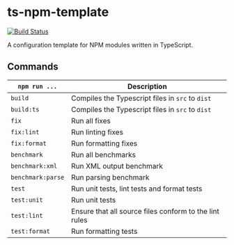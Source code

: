 # ts-npm-template

[![Build Status](https://travis-ci.com/MaximeKjaer/ts-npm-template.svg?token=soqG4sgcMQUgpCtPSUUr&branch=master)](https://travis-ci.com/MaximeKjaer/ts-npm-template)

A configuration template for NPM modules written in TypeScript.

## Commands

| `npm run ...`     | Description                                            |
| ----------------- | ------------------------------------------------------ |
| `build`           | Compiles the Typescript files in `src` to `dist`       |
| `build:ts`        | Compiles the Typescript files in `src` to `dist`       |
| `fix`             | Run all fixes                                          |
| `fix:lint`        | Run linting fixes                                      |
| `fix:format`      | Run formatting fixes                                   |
| `benchmark`       | Run all benchmarks                                     |
| `benchmark:xml`   | Run XML output benchmark                               |
| `benchmark:parse` | Run parsing benchmark                                  |
| `test`            | Run unit tests, lint tests and format tests            |
| `test:unit`       | Run unit tests                                         |
| `test:lint`       | Ensure that all source files conform to the lint rules |
| `test:format`     | Run formatting tests                                   |

